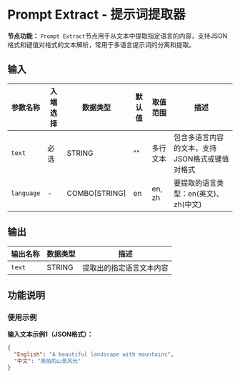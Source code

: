 # Prompt Extract - 提示词提取器

**节点功能：** `Prompt Extract`节点用于从文本中提取指定语言的内容，支持JSON格式和键值对格式的文本解析，常用于多语言提示词的分离和提取。

## 输入

| 参数名称 | 入端选择 | 数据类型 | 默认值 | 取值范围 | 描述 |
| -------- | -------- | -------- | ------ | -------- | ---- |
| `text` | 必选 | STRING | "" | 多行文本 | 包含多语言内容的文本，支持JSON格式或键值对格式 |
| `language` | - | COMBO[STRING] | en | en, zh | 要提取的语言类型：en(英文)、zh(中文) |

## 输出

| 输出名称 | 数据类型 | 描述 |
|---------|----------|------|
| `text` | STRING | 提取出的指定语言文本内容 |

## 功能说明

### 使用示例

**输入文本示例1（JSON格式）：**
```json
{
  "English": "A beautiful landscape with mountains",
  "中文": "美丽的山景风光"
}